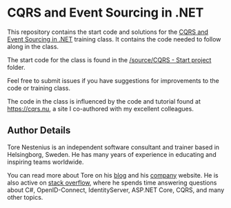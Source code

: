 # CQRS and Event Sourcing in .NET
This repository contains the start code and solutions for the <a href="https://learning.oreilly.com/live-events/cqrs-and-event-sourcing-in-net/0636920080710/0636920080709/" target="_blank">CQRS and Event Sourcing in .NET</a> training class. It contains the code needed to follow along in the class.   

The start code for the class is found in the <a href="https://github.com/tndataab/cqrs-and-event-sourcing-in-dotnet/tree/main/source/CQRS%20-%20Start%20project" target="_blank">/source/CQRS - Start project</a> folder.

Feel free to submit issues if you have suggestions for improvements to the code or training class.

The code in the class is influenced by the code and tutorial found at https://cqrs.nu, a site I co-authored with my excellent colleagues. 

## Author Details

Tore Nestenius is an independent software consultant and trainer based in Helsingborg, Sweden. He has many years of experience in educating and inspiring teams worldwide.


You can read more about Tore on his [blog](https://nestenius.se/) and his  [company](https://tn-data.se/) website. He is also active on [stack overflow](https://stackoverflow.com/users/68490/tore-nestenius), where he spends time answering questions about C#, OpenID-Connect, IdentityServer, ASP.NET Core, CQRS, and many other topics.




